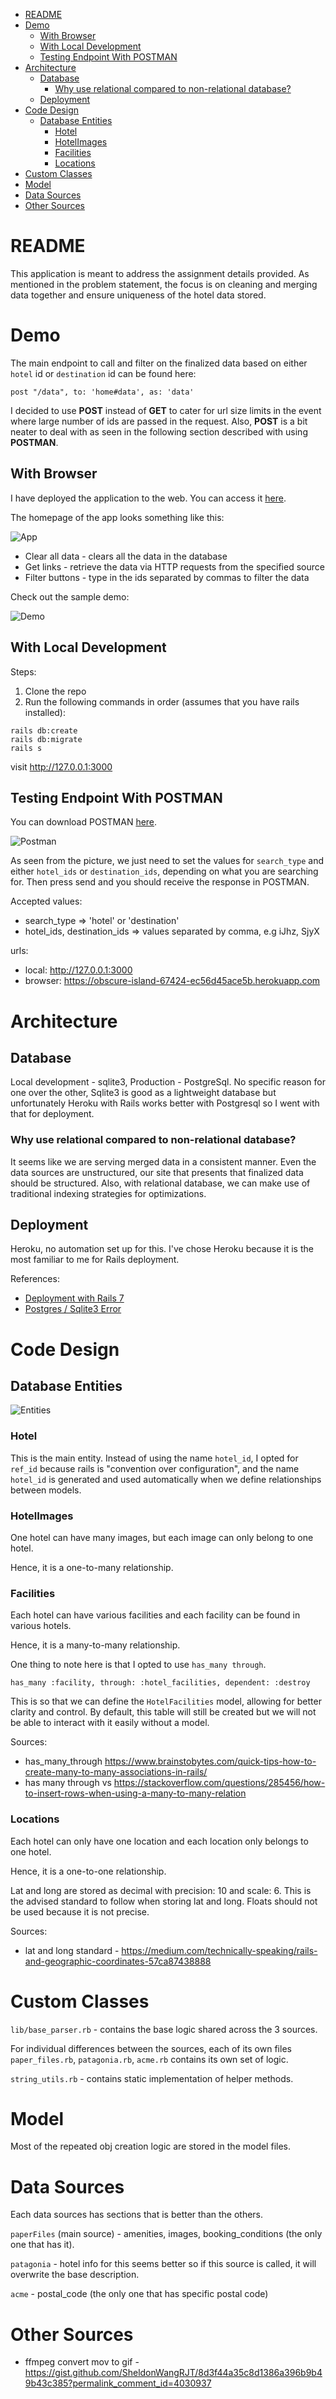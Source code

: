 - [README](#readme)
- [Demo](#demo)
  - [With Browser](#with-browser)
  - [With Local Development](#with-local-development)
  - [Testing Endpoint With POSTMAN](#testing-endpoint-with-postman)
- [Architecture](#architecture)
  - [Database](#database)
    - [Why use relational compared to non-relational database?](#why-use-relational-compared-to-non-relational-database)
  - [Deployment](#deployment)
- [Code Design](#code-design)
  - [Database Entities](#database-entities)
    - [Hotel](#hotel)
    - [HotelImages](#hotelimages)
    - [Facilities](#facilities)
    - [Locations](#locations)
- [Custom Classes](#custom-classes)
- [Model](#model)
- [Data Sources](#data-sources)
- [Other Sources](#other-sources)

# README

This application is meant to address the assignment details provided. As mentioned in the problem statement, the focus is on cleaning and merging data together and ensure uniqueness of the hotel data stored.


# Demo

The main endpoint to call and filter on the finalized data based on either `hotel` id or `destination` id can be found here:
```
post "/data", to: 'home#data', as: 'data'
```

I decided to use **POST** instead of **GET** to cater for url size limits in the event where large number of ids are passed in the request. Also, **POST** is a bit neater to deal with as seen in the following section described with using **POSTMAN**.

## With Browser

I have deployed the application to the web. You can access it [here](https://obscure-island-67424-ec56d45ace5b.herokuapp.com).

The homepage of the app looks something like this:

![App](./docs/app.png)

- Clear all data - clears all the data in the database
- Get links - retrieve the data via HTTP requests from the specified source
- Filter buttons - type in the ids separated by commas to filter the data

Check out the sample demo:

![Demo](./docs/demo.gif)

## With Local Development

Steps:
1. Clone the repo
2. Run the following commands in order (assumes that you have rails installed):
```
rails db:create
rails db:migrate
rails s
```
visit http://127.0.0.1:3000


## Testing Endpoint With POSTMAN

You can download POSTMAN [here](https://www.postman.com/downloads/).

![Postman](./docs/postman.png)

As seen from the picture, we just need to set the values for `search_type` and either `hotel_ids` or `destination_ids`, depending on what you are searching for. Then press send and you should receive the response in POSTMAN.

Accepted values:
- search_type => 'hotel' or 'destination'
- hotel_ids, destination_ids => values separated by comma, e.g iJhz, SjyX

urls:
- local: http://127.0.0.1:3000
- browser: https://obscure-island-67424-ec56d45ace5b.herokuapp.com

# Architecture

## Database

Local development - sqlite3, Production - PostgreSql. No specific reason for one over the other, Sqlite3 is good as a lightweight database but unfortunately Heroku with Rails works better with Postgresql so I went with that for deployment.

### Why use relational compared to non-relational database?

It seems like we are serving merged data in a consistent manner. Even the data sources are unstructured, our site that presents that finalized data should be structured. Also, with relational database, we can make use of traditional indexing strategies for optimizations.


## Deployment

Heroku, no automation set up for this. I've chose Heroku because it is the most familiar to me for Rails deployment.

References:
- [Deployment with Rails 7](https://devcenter.heroku.com/articles/getting-started-with-rails7)
- [Postgres / Sqlite3 Error](https://devcenter.heroku.com/articles/sqlite3#getting-a-sqlite-error-even-though-it-is-not-in-the-gemfile)


# Code Design

## Database Entities

![Entities](./docs/entity_relation.png)

### Hotel
This is the main entity. Instead of using the name `hotel_id`, I opted for `ref_id` because rails is "convention over configuration", and the name `hotel_id` is generated and used automatically when we define relationships between models.

### HotelImages
One hotel can have many images, but each image can only belong to one hotel.

Hence, it is a one-to-many relationship.

### Facilities
Each hotel can have various facilities and each facility can be found in various hotels.

Hence, it is a many-to-many relationship.

One thing to note here is that I opted to use `has_many through`.
```
has_many :facility, through: :hotel_facilities, dependent: :destroy
```

This is so that we can define the `HotelFacilities` model, allowing for better clarity and control. By default, this table will still be created but we will not be able to interact with it easily without a model.

Sources:
- has_many_through https://www.brainstobytes.com/quick-tips-how-to-create-many-to-many-associations-in-rails/
- has many through vs https://stackoverflow.com/questions/285456/how-to-insert-rows-when-using-a-many-to-many-relation

### Locations
Each hotel can only have one location and each location only belongs to one hotel.

Hence, it is a one-to-one relationship.

Lat and long are stored as decimal with precision: 10 and scale: 6. This is the advised standard to follow when storing lat and long. Floats should not be used because it is not precise.

Sources:
- lat and long standard - https://medium.com/technically-speaking/rails-and-geographic-coordinates-57ca87438888


# Custom Classes

`lib/base_parser.rb` - contains the base logic shared across the 3 sources.

For individual differences between the sources, each of its own files `paper_files.rb`, `patagonia.rb`, `acme.rb` contains its own set of logic.

`string_utils.rb` - contains static implementation of helper methods.

# Model

Most of the repeated obj creation logic are stored in the model files.

# Data Sources

Each data sources has sections that is better than the others.

`paperFiles` (main source) - amenities, images, booking_conditions (the only one that has it). 

`patagonia` - hotel info for this seems better so if this source is called, it will overwrite the base description.

`acme` - postal_code (the only one that has specific postal code)


# Other Sources
- ffmpeg convert mov to gif - https://gist.github.com/SheldonWangRJT/8d3f44a35c8d1386a396b9b49b43c385?permalink_comment_id=4030937